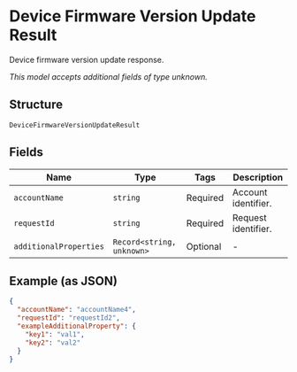 
# Device Firmware Version Update Result

Device firmware version update response.

*This model accepts additional fields of type unknown.*

## Structure

`DeviceFirmwareVersionUpdateResult`

## Fields

| Name | Type | Tags | Description |
|  --- | --- | --- | --- |
| `accountName` | `string` | Required | Account identifier. |
| `requestId` | `string` | Required | Request identifier. |
| `additionalProperties` | `Record<string, unknown>` | Optional | - |

## Example (as JSON)

```json
{
  "accountName": "accountName4",
  "requestId": "requestId2",
  "exampleAdditionalProperty": {
    "key1": "val1",
    "key2": "val2"
  }
}
```


